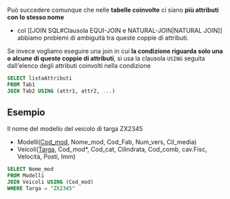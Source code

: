 Può succedere comunque che nelle **tabelle coinvolte** ci siano **più attributi con lo stesso nome**
- col [[JOIN SQL#Clausola EQUI-JOIN e NATURAL-JOIN|NATURAL JOIN]] abbiamo problemi di ambiguità tra queste coppie di attributi.

Se invece vogliamo eseguire una join in cui **la condizione riguarda solo una o alcune di queste coppie di attributi**, si usa la clausola `USING` seguita dall'elenco degli attributi coinvolti nella condizione

```sql
SELECT listaAttributi
FROM Tab1
JOIN Tab2 USING (attr1, attr2, ...)
```

## Esempio
Il nome del modello del veicolo di targa ZX2345
- Modelli(<u>Cod_mod</u>, Nome_mod, Cod_Fab, Num_vers, Cil_media)
- Veicoli(<u>Targa</u>, Cod_mod\*, Cod_cat, Cilindrata, Cod_comb, cav.Fisc, Velocità, Posti, Imm)

```sql
SELECT Nome_mod
FROM Modelli
JOIN Veicoli USING (Cod_mod)
WHERE Targa = "ZX2345"
```
